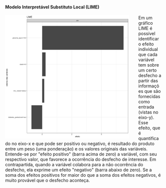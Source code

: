 #### Modelo Interpretável Substituto Local (LIME)

<img src="lime_plot_xgb.png" width="400" style="float: left; padding-right: 30px"/>

Em um gráfico LIME é possível identificar o efeito individual que cada variável tem sobre um certo desfecho a partir das informações que são fornecidas como entrada (vistas no eixo-y). Esse efeito, que é quantificado no eixo-x e que pode ser positivo ou negativo, é resultado do produto entre um peso (uma ponderação) e os valores originais das variáveis. Entende-se por "efeito positivo" (barra acima de zero) a variável, com seu respectivo valor, que favorece a ocorrência do desfecho de interesse. Em contrapartida, quando a variável colabora para a não ocorrência do desfecho, ela exprime um efeito "negativo" (barra abaixo de zero). Se a soma dos efeitos positivos for maior do que a soma dos efeitos negativos, é muito provável que o desfecho aconteça.



